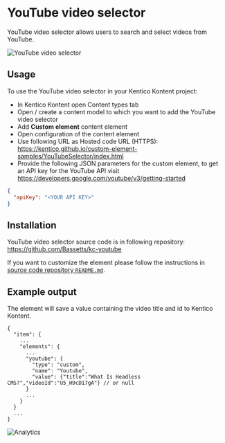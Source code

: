 # YouTube video selector

YouTube video selector allows users to search and select videos from YouTube.

![YouTube video selector](YouTubeVideoSelector.gif)

## Usage

To use the YouTube video selector in your Kentico Kontent project:

* In Kentico Kontent open Content types tab
* Open / create a content model to which you want to add the YouTube video selector
* Add **Custom element** content element
* Open configuration of the content element
* Use following URL as Hosted code URL (HTTPS): https://kentico.github.io/custom-element-samples/YouTubeSelector/index.html
* Provide the following JSON parameters for the custom element,
 to get an API key for the YouTube API visit https://developers.google.com/youtube/v3/getting-started

```json
{
  "apiKey": "<YOUR API KEY>"
}
```

## Installation

YouTube video selector source code is in following repository: https://github.com/Bassetts/kc-youtube

If you want to customize the element please follow the instructions in [source code repository `README.md`](https://github.com/Bassetts/kc-youtube/Readme.md).

## Example output

The element will save a value containing the video title and id to Kentico Kontent.

```
{
  "item": {
    ...
    "elements": {
      ...
      "youtube": {
        "type": "custom",
        "name": "Youtube",
        "value": {"title":"What Is Headless CMS?","videoId":"U5_H9cD17gA"} // or null
      }
      ...
    }
  }
  ...
}
```

![Analytics](https://kentico-ga-beacon.azurewebsites.net/api/UA-69014260-4/Kentico/custom-element-samples/Youtube?pixel)
